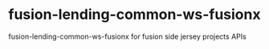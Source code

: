 # fusion-lending-common-ws-fusionx
fusion-lending-common-ws-fusionx for fusion side jersey projects APIs 
